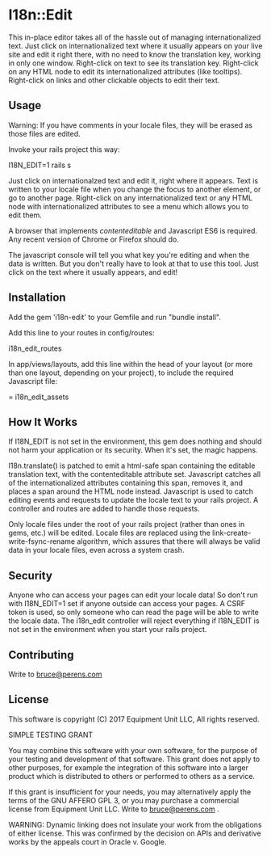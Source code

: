 # I18n::Edit
This in-place editor takes all of the hassle out of managing internationalized text.
Just click on internationalized text where it usually appears on your live site and
edit it right there, with no need to know the translation key, working in only one
window. Right-click on text to see its translation key. Right-click on any HTML node
to edit its internationalized attributes (like tooltips). Right-click on links and other
clickable objects to edit their text.

## Usage
Warning: If you have comments in your locale files, they will be erased as those files
are edited.

Invoke your rails project this way:

   I18N_EDIT=1 rails s

Just click on internationalzed text and edit it, right where it appears. Text is written
to your locale file when you change the focus to another element, or go to another page.
Right-click on any internationalized text or any HTML node with internationalized
attributes to see a menu which allows you to edit them.

A browser that implements *contenteditable* and Javascript ES6 is required. Any recent
version of Chrome or Firefox should do.

The javascript console will tell you what key you're editing and when the data is
written. But you don't really have to look at that to use this tool. Just click on the
text where it usually appears, and edit!

## Installation
Add the gem 'i18n-edit' to your Gemfile and run "bundle install".

Add this line to your routes in config/routes:

  i18n_edit_routes

In app/views/layouts, add this line within the head of your layout (or more than one
layout, depending on your project), to include the required Javascript file:

  = i18n_edit_assets

## How It Works
If I18N_EDIT is not set in the environment, this gem does nothing and should not
harm your application or its security. When it's set, the magic happens.

I18n.translate() is patched to emit a html-safe span containing the editable translation
text, with the contenteditable attribute set. Javascript catches all of the
internationalized attributes containing this span, removes it, and places a span
around the HTML node instead. Javascript is used to catch editing events and requests
to update the locale text to your rails project. A controller and routes are added to
handle those requests.

Only locale files under the root of your rails project (rather than ones in gems, etc.)
will be edited. Locale files are replaced using the link-create-write-fsync-rename
algorithm, which assures that there will always be valid data in your locale files, even
across a system crash.

## Security

Anyone who can access your pages can edit your locale data! So don't run with
I18N_EDIT=1 set if anyone outside can access your pages. A CSRF token is used,
so only someone who can read the page will be able to write the locale data.
The i18n_edit controller will reject everything if I18N_EDIT is not set in the
environment when you start your rails project.


## Contributing

Write to bruce@perens.com


## License
This software is copyright (C) 2017 Equipment Unit LLC, All rights reserved.

SIMPLE TESTING GRANT

You may combine this software with your own software, for the purpose of your testing
and development of that software. This grant does not apply to other purposes, for
example the integration of this software into a larger product which is distributed to
others or performed to others as a service.

If this grant is insufficient for your needs, you may alternatively apply the terms of
the GNU AFFERO GPL 3, or you may purchase a commercial license from Equipment Unit LLC.
Write to bruce@perens.com .

WARNING: Dynamic linking does not insulate your work from the obligations of either
license. This was confirmed by the decision on APIs and derivative works by the appeals
court in Oracle v. Google.

